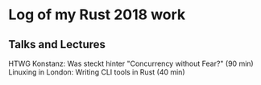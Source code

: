 # Log of my Rust 2018 work

## Talks and Lectures

HTWG Konstanz: Was steckt hinter "Concurrency without Fear?" (90 min) 
Linuxing in London: Writing CLI tools in Rust (40 min)
